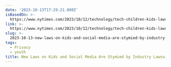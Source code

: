 ```yaml
---
date: '2023-10-13T17:29:21.000Z'
isBasedOn: >-
  https://www.nytimes.com/2023/10/12/technology/tech-children-kids-laws.html?smid=nytcore-ios-share&referringSource=articleShare
link: >-
  https://www.nytimes.com/2023/10/12/technology/tech-children-kids-laws.html?smid=nytcore-ios-share&referringSource=articleShare
slug: >-
  2023-10-13-new-laws-on-kids-and-social-media-are-stymied-by-industry-lawsuits-the-ne
tags:
  - Privacy
  - youth
title: New Laws on Kids and Social Media Are Stymied by Industry Lawsuits - The Ne
---
```


